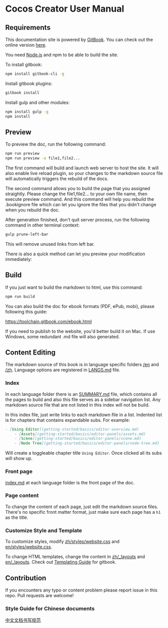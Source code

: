 # Cocos Creator User Manual

## Requirements

This documentation site is powered by [GitBook](https://www.gitbook.com/). You can check out the online version [here](http://docs.cocos.com/creator/manual).

You need [Node.js](https://nodejs.org/en/) and npm to be able to build the site.

To install gitbook:

```bash
npm install gitbook-cli -g
```

Install gitbook plugins:

```bash
gitbook install
```

Install gulp and other modules:

```bash
npm install gulp -g
npm install
```

## Preview

To preview the doc, run the following command:

```bash
npm run preview
npm run preview -o file1,file2...
```

The first command will build and launch web server to host the site. It will also enable live reload plugin, so your changes to the markdown source file will automatically triggers the rebuild of the docs.

The second command allows you to build the page that you assigned straightly. Please change the file1,file2... to your own file name, then execute preview command. And this command will help you rebuild the .bookignore file which can let you ignore the files that you didn't change when you rebuild the doc.

After generation finished, don't quit server process, run the following command in other terminal context:

```bash
gulp prune-left-bar
```

This will remove unused links from left bar.

There is also a quick method can let you preview your modification immediately:

## Build

If you just want to build the markdown to html, use this command:

```bash
npm run build
```

You can also build the doc for ebook formats (PDF, ePub, mobi), please following this guide:

https://toolchain.gitbook.com/ebook.html

If you need to publish to the website, you'd better build it on Mac. If use Windows, some redundant .md file will also generated.

## Content Editing

The markdown source of this book is in language specific folders [/en](en) and [/zh](zh). Language options are registered in [LANGS.md](LANGS.md) file.

### Index

In each language folder there is an [SUMMARY.md](en/SUMMARY.md) file, which contains all the pages to build and also this file serves as a sidebar navigation list. Any markdown source file that are not listed in this index will not be build.

In this index file, just write links to each markdown file in a list. Indented list is for chapters that contains expandable subs. For example:

```md
- [Using Editor](getting-started/basics/editor-overview.md)
	- [Assets](getting-started/basics/editor-panels/assets.md)
	- [Scene](getting-started/basics/editor-panels/scene.md)
	- [Node Tree](getting-started/basics/editor-panels/node-tree.md)
```

Will create a toggleable chapter title `Using Editor`. Once clicked all its subs will show up.

### Front page

[index.md](en/index.md) at each language folder is the front page of the doc.

### Page content

To change the content of each page, just edit the markdown source files. There's no specific front matter format, just make sure each page has a `h1` as the title.

### Customize Style and Template

To customize styles, modify [zh/styles/website.css](zh/styles/website.css) and [en/styles/website.css](en/styles/website.css).

To change HTML templates, change the content in [zh/_layouts](zh/_layouts) and [en/_layouts](en/_layouts). Check out [Templating Guide](https://toolchain.gitbook.com/templating/) for gitbook.

## Contribution

If you encounters any typo or content problem please report issue in this repo. Pull requests are welcome!

### Style Guide for Chinese documents

[中文文档书写规范](zh/CONTRIBUTING.md)
